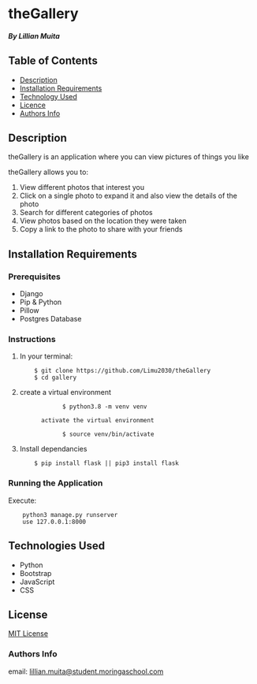 # theGallery

##### By Lillian Muita

## Table of Contents

- [Description](#Description)
- [Installation Requirements](#installation-requirements)
- [Technology Used](#technologies-used)
- [Licence](#licence)
- [Authors Info](#author-Info)

## Description

<p>theGallery is an application where you can view pictures of things you like</p>

theGallery allows you to:
<ol>
<li>View different photos that interest you </li>
<li>Click on a single photo to expand it and also view the details of the photo</li>
<li>Search for different categories of photos </li>
<li>View photos based on the location they were taken</li>
<li>Copy a link to the photo to share with your friends</li>
</ol>


## Installation Requirements

### Prerequisites

- Django
- Pip & Python
- Pillow 
- Postgres Database


### Instructions
<ol>
        <li>In your terminal:

        $ git clone https://github.com/Limu2030/theGallery
        $ cd gallery
</li>
        <li> create a virtual environment

                $ python3.8 -m venv venv

          activate the virtual environment 

                $ source venv/bin/activate

  </li>
  <li> Install dependancies

        $ pip install flask || pip3 install flask
  </li>
</ol>

### Running the Application
Execute: 

        python3 manage.py runserver
        use 127.0.0.1:8000


## Technologies Used

- Python
- Bootstrap
- JavaScript
- CSS



## License

[MIT License](LICENSE)

### Authors Info

email: lillian.muita@student.moringaschool.com

